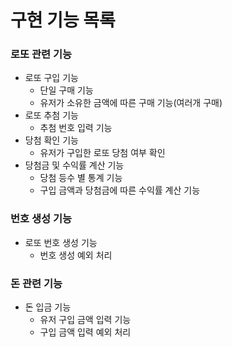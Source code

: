 # 구현 기능 목록

### 로또 관련 기능
* 로또 구입 기능
  * 단일 구매 기능
  * 유저가 소유한 금액에 따른 구매 기능(여러개 구매)
* 로또 추첨 기능
  * 추첨 번호 입력 기능
* 당첨 확인 기능
  * 유저가 구입한 로또 당첨 여부 확인
* 당첨금 및 수익률 계산 기능
  * 당첨 등수 별 통계 기능
  * 구입 금액과 당첨금에 따른 수익률 계산 기능

### 번호 생성 기능
* 로또 번호 생성 기능
  * 번호 생성 예외 처리

### 돈 관련 기능
* 돈 입금 기능
  * 유저 구입 금액 입력 기능
  * 구입 금액 입력 예외 처리